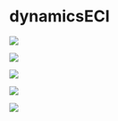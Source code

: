 # dynamicsECI

![](https://github.com/toopazo/dynamicsECI/blob/master/plot_decent1.jpg)

![](https://github.com/toopazo/dynamicsECI/blob/master/plot_decent_traj.jpg)

![](https://github.com/toopazo/dynamicsECI/blob/master/plot_decent_alt.jpg)

![](https://github.com/toopazo/dynamicsECI/blob/master/plot_decent_vel.jpg)

![](https://github.com/toopazo/dynamicsECI/blob/master/plot_decent_temp.jpg)
